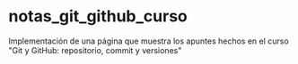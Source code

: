 # notas_git_github_curso
Implementación de una página que muestra los apuntes hechos en el curso "Git y GitHub: repositorio, commit y versiones"
